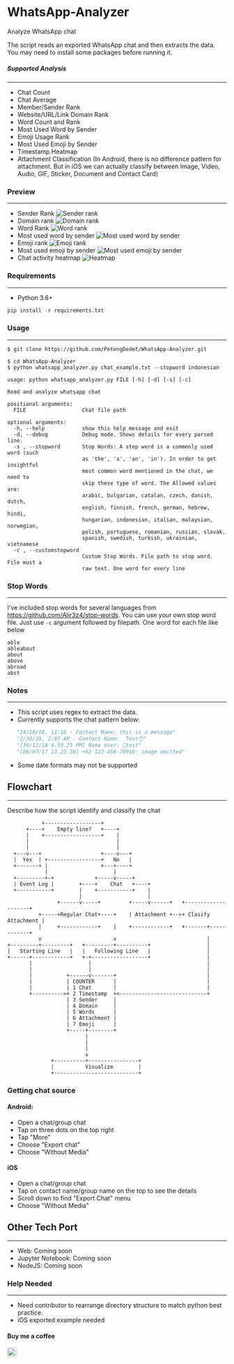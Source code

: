 # WhatsApp-Analyzer
Analyze WhatsApp chat

The script reads an exported WhatsApp chat and then extracts the data. You may need to install some packages before running it.

##### Supported Analysis
----------------------
- Chat Count
- Chat Average
- Member/Sender Rank
- Website/URL/Link Domain Rank
- Word Count and Rank
- Most Used Word by Sender
- Emoji Usage Rank
- Most Used Emoji by Sender
- Timestamp Heatmap
- Attachment Classification (In Android, there is no difference pattern for attachment. But in iOS we can actually classify between Image, Video, Audio, GIF, Sticker, Document and Contact Card)

### Preview
----------------------
- Sender Rank
![Sender rank](https://i.imgur.com/5MnQRhV.png)
- Domain rank
![Domain rank](https://i.imgur.com/jASt34p.png)
- Word Rank
![Word rank](https://i.imgur.com/NmfWGSa.png)
- Most used word by sender
![Most used word by sender](https://i.imgur.com/GdtzLFy.png)
- Emoji rank
![Emoji rank](https://i.imgur.com/PqCVcej.png)
- Most used emoji by sender
![Most used emoji by sender](https://i.imgur.com/DauFsMx.png)
- Chat activity heatmap
![Heatmap](https://i.imgur.com/6KyNJF2.png)

### Requirements
----------------------
- Python 3.6+
```python
pip install -r requirements.txt
```
### Usage
----------------------
```
$ git clone https://github.com/PetengDedet/WhatsApp-Analyzer.git

$ cd WhatsApp-Analyzer
$ python whatsapp_analyzer.py chat_example.txt --stopword indonesian 
```

```shell
usage: python whatsapp_analyzer.py FILE [-h] [-d] [-s] [-c]

Read and analyze whatsapp chat

positional arguments:
  FILE                  Chat file path

optional arguments:
  -h, --help            show this help message and exit
  -d, --debug           Debug mode. Shows details for every parsed line.
  -s , --stopword       Stop Words: A stop word is a commonly used word (such
                        as 'the', 'a', 'an', 'in'). In order to get insightful
                        most common word mentioned in the chat, we need to
                        skip these type of word. The Allowed values are:
                        arabic, bulgarian, catalan, czech, danish, dutch,
                        english, finnish, french, german, hebrew, hindi,
                        hungarian, indonesian, italian, malaysian, norwegian,
                        polish, portuguese, romanian, russian, slovak,
                        spanish, swedish, turkish, ukrainian, vietnamese
  -c , --customstopword 
                        Custom Stop Words. File path to stop word. File must a
                        raw text. One word for every line
```
### Stop Words
----------------------
I've included stop words for several languages from https://github.com/Alir3z4/stop-words.
You can use your own stop word file.
Just use `-c` argument followed by filepath.
One word for each file like below
```
able
ableabout
about
above
abroad
abst
```


### Notes
----------------------
- This script uses regex to extract the data.
- Currently supports the chat pattern below:
 ```python
    "14/10/18, 11:16 - Contact Name: this is a message"
    "2/30/18, 2:07 AM - Contact Name:  Test👌"
    "[30/12/18 4.59.25 PM] Nama User: 🙏test"
    "[06/07/17 13.23.30] ‪+62 123-456-78910‬: image omitted"
  ```
- Some date formats may not be supported


## Flowchart
----------------------
Describe how the script identify and classify the chat
```
           +------------------+
      +----+    Empty line?   +----+
      |    +------------------+    |
      |                            |
      |                            |
  +---v---+                   +----v---+
  |  Yes  | +-----------------+   No   |
  +-------+ |                 +---+----+
            |                     |
  +---------+-+             +-----v-----+
  | Event Log |        +----+    Chat   +----+
  +-----------+        |    +-----------+    |
                       |                     |
                +------v-----+         +-----v------+   +--------------------+
          +-----+Regular Chat+----+    | Attachment +-->+ Clasify Attachment |
          |     +------------+    |    +------------+   +-------+------------+
          v                       v                             |
+---------+---------+   +---------+----------+                  |
|   Starting Line   |   |   Following Line   |                  |
+------+------------+   +-+------------------+                  |
       |                  |                                     |
       |                  |                                     |
       |           +------v-------+                             |
       |           | COUNTER      |                             |
       |           | 1 Chat       |                             |
       +---------->+ 2 Timestamp  +<----------------------------+
                   | 3 Sender     |
                   | 4 Domain     |
                   | 5 Words      |
                   | 6 Attachment |
                   | 7 Emoji      |
                   +-----+--------+
                         |
                         |
                         |
                         v
              +----------+----------------+
              |          Visualize        |
              +---------------------------+
```


### Getting chat source
#### Android:
- Open a chat/group chat
- Tap on three dots on the top right
- Tap "More"
- Choose "Export chat"
- Choose "Without Media"

#### iOS
- Open a chat/group chat
- Tap on contact name/group name on the top to see the details
- Scroll down to find "Export Chat" menu
- Choose "Without Media"

## Other Tech Port
----------------------
- Web: Coming soon
- Jupyter Notebook: Coming soon
- NodeJS: Coming soon

### Help Needed
----------------------
- Need contributor to rearrange directory structure to match python best practice.
- iOS exported example needed 

#### Buy me a coffee
<a href="https://www.buymeacoffee.com/PetengDedet" target="_blank"><img src="https://cdn.buymeacoffee.com/buttons/lato-orange.png" alt="Buy Me A Coffee" style="height: 22px !important;" ></a>

